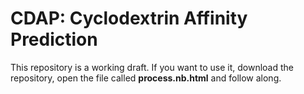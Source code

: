 # CDAP: Cyclodextrin Affinity Prediction

This repository is a working draft. If you want to use it, download the repository, open the file called **process.nb.html** and follow along. 